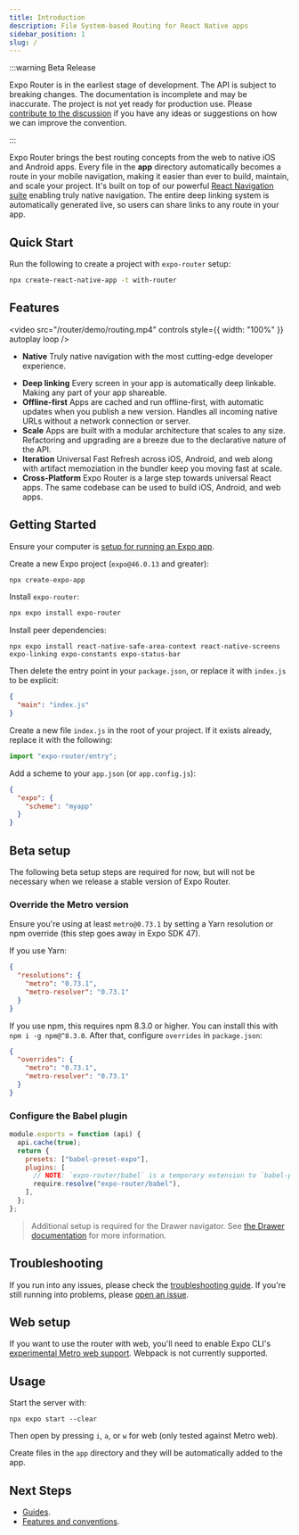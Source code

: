 ```yaml
---
title: Introduction
description: File System-based Routing for React Native apps
sidebar_position: 1
slug: /
---
```


:::warning Beta Release

Expo Router is in the earliest stage of development. The API is subject to breaking changes. The documentation is incomplete and may be inaccurate. The project is not yet ready for production use. Please [contribute to the discussion](https://github.com/expo/router/discussions/1) if you have any ideas or suggestions on how we can improve the convention.

:::

Expo Router brings the best routing concepts from the web to native iOS and Android apps. Every file in the **app** directory automatically becomes a route in your mobile navigation, making it easier than ever to build, maintain, and scale your project. It's built on top of our powerful [React Navigation suite](https://reactnavigation.org/) enabling truly native navigation. The entire deep linking system is automatically generated live, so users can share links to any route in your app.

## Quick Start

Run the following to create a project with `expo-router` setup:

```bash
npx create-react-native-app -t with-router
```

## Features

<video src="/router/demo/routing.mp4" controls style={{ width: "100%" }} autoplay loop />

- **Native** Truly native navigation with the most cutting-edge developer experience.
<!-- - **Zero-config** No need to configure anything, just start building your app. -->
- **Deep linking** Every screen in your app is automatically deep linkable. Making any part of your app shareable.
- **Offline-first** Apps are cached and run offline-first, with automatic updates when you publish a new version. Handles all incoming native URLs without a network connection or server.
- **Scale** Apps are built with a modular architecture that scales to any size. Refactoring and upgrading are a breeze due to the declarative nature of the API.
- **Iteration** Universal Fast Refresh across iOS, Android, and web along with artifact memoziation in the bundler keep you moving fast at scale.
- **Cross-Platform** Expo Router is a large step towards universal React apps. The same codebase can be used to build iOS, Android, and web apps.

## Getting Started

Ensure your computer is [setup for running an Expo app](https://docs.expo.dev/get-started/installation/).

Create a new Expo project (`expo@46.0.13` and greater):

```bash
npx create-expo-app
```

Install `expo-router`:

```bash
npx expo install expo-router
```

Install peer dependencies:

```
npx expo install react-native-safe-area-context react-native-screens expo-linking expo-constants expo-status-bar
```

Then delete the entry point in your `package.json`, or replace it with `index.js` to be explicit:

```json
{
  "main": "index.js"
}
```

Create a new file `index.js` in the root of your project. If it exists already, replace it with the following:

```js
import "expo-router/entry";
```

Add a scheme to your `app.json` (or `app.config.js`):

```json
{
  "expo": {
    "scheme": "myapp"
  }
}
```

## Beta setup

The following beta setup steps are required for now, but will not be necessary when we release a stable version of Expo Router.

### Override the Metro version

Ensure you're using at least `metro@0.73.1` by setting a Yarn resolution or npm override (this step goes away in Expo SDK 47).

If you use Yarn:

```json title=package.json
{
  "resolutions": {
    "metro": "0.73.1",
    "metro-resolver": "0.73.1"
  }
}
```

If you use npm, this requires npm 8.3.0 or higher. You can install this with `npm i -g npm@^8.3.0`. After that, configure `overrides` in `package.json`:

```json title=package.json
{
  "overrides": {
    "metro": "0.73.1",
    "metro-resolver": "0.73.1"
  }
}
```

### Configure the Babel plugin

```js title=babel.config.js
module.exports = function (api) {
  api.cache(true);
  return {
    presets: ["babel-preset-expo"],
    plugins: [
      // NOTE: `expo-router/babel` is a temporary extension to `babel-preset-expo`.
      require.resolve("expo-router/babel"),
    ],
  };
};
```

> Additional setup is required for the Drawer navigator. See [the Drawer documentation](/router/docs/guides/drawer) for more information.

## Troubleshooting

If you run into any issues, please check the [troubleshooting guide](/router/docs/troubleshooting). If you're still running into problems, please [open an issue](https://github.com/expo/router/issues).

## Web setup

If you want to use the router with web, you'll need to enable Expo CLI's [experimental Metro web support](https://docs.expo.dev/guides/customizing-metro/#web-support-how). Webpack is not currently supported.

## Usage

Start the server with:

```
npx expo start --clear
```

Then open by pressing `i`, `a`, or `w` for web (only tested against Metro web).

Create files in the `app` directory and they will be automatically added to the app.

## Next Steps

- [Guides](/router/docs/guides/).
- [Features and conventions](/docs/category/features).
